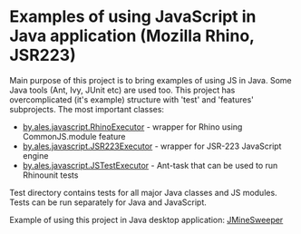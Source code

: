 Examples of using JavaScript in Java application (Mozilla Rhino, JSR223)  
===================================

Main purpose of this project is to bring examples of using JS in Java. Some Java tools (Ant, Ivy, JUnit etc) are used too.
This project has overcomplicated (it's example) structure with 'test' and 'features' subprojects.
The most important classes: 
* [by.ales.javascript.RhinoExecutor](/src/by/ales/javascript/RhinoExecutor.java) - wrapper for Rhino using CommonJS.module feature
* [by.ales.javascript.JSR223Executor](/src/by/ales/javascript/JSR223Executor.java) - wrapper for JSR-223 JavaScript engine
* [by.ales.javascript.JSTestExecutor](/features/JSTestExecutor/src/by/ales/javascript/RhinoTestExecutor.java) - Ant-task that can be used to run Rhinounit tests

Test directory contains tests for all major Java classes and JS modules. Tests can be run separately for Java and JavaScript.

Example of using this project in Java desktop application: <a href="https://github.com/ales-vilchytski/JMineSweeper">JMineSweeper</a> 
